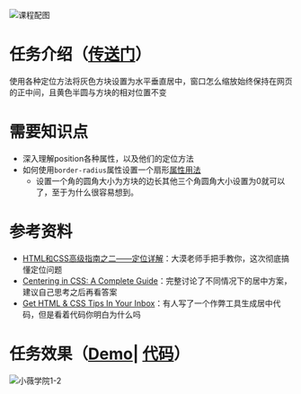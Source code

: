 ![课程配图](http://gss0.baidu.com/9rkZbzqaKgQUohGko9WTAnF6hhy/mms-res/fed/ife/ife_tutor/课程配图.3fb31f3e5af7e8d7.jpg)
# 任务介绍（[传送门](http://ife.baidu.com/course/detail/id/95)）
使用各种定位方法将灰色方块设置为水平垂直居中，窗口怎么缩放始终保持在网页的正中间，且黄色半圆与方块的相对位置不变
# 需要知识点
+ 深入理解position各种属性，以及他们的定位方法
+ 如何使用`border-radius`属性设置一个扇形[属性用法](http://www.runoob.com/cssref/css3-pr-border-radius.html)
    + 设置一个角的圆角大小为方块的边长其他三个角圆角大小设置为0就可以了，至于为什么很容易想到。
# 参考资料
+ [HTML和CSS高级指南之二——定位详解](http://www.w3cplus.com/css/advanced-html-css-lesson2-detailed-css-positioning.html)：大漠老师手把手教你，这次彻底搞懂定位问题
+ [Centering in CSS: A Complete Guide](https://css-tricks.com/centering-css-complete-guide/)：完整讨论了不同情况下的居中方案，建议自己思考之后再看答案
+ [Get HTML & CSS Tips In Your Inbox](http://howtocenterincss.com/)：有人写了一个作弊工具生成居中代码，但是看着代码你明白为什么吗
# 任务效果（[Demo](https://xluos.github.io/ife/%E7%AC%AC%E4%B8%80%E9%98%B6%E6%AE%B5/1-4.html)| [代码](https://github.com/xluos/ife)）
![小薇学院1-2](http://7xrp04.com1.z0.glb.clouddn.com/task_1_4_1.png)